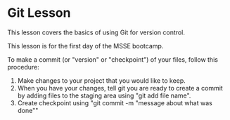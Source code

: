 # Git Lesson

This lesson covers the basics of using Git for version control.

This lesson is for the first day of the MSSE bootcamp.

To make a commit (or "version" or "checkpoint") of your files, follow this procedure:

1. Make changes to your project that you would like to keep.
2. When you have your changes, tell git you are ready to create a commit by adding files to the staging area using "git add file name".
3. Create checkpoint using "git commit -m "message about what was done""
